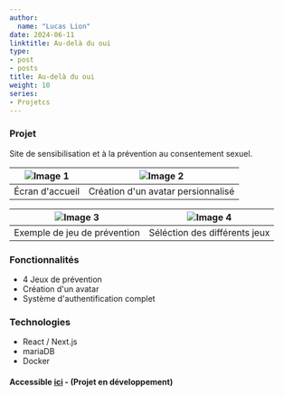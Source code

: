```yaml
---
author:
  name: "Lucas Lion"
date: 2024-06-11
linktitle: Au-delà du oui
type:
- post
- posts
title: Au-delà du oui
weight: 10
series:
- Projetcs
---
```

### Projet

Site de sensibilisation et à la prévention au consentement sexuel.


| ![Image 1](/oui1.png)          | ![Image 2](/oui2.png)               |
|:------------------------------:|:-----------------------------------:|
| Écran d'accueil                | Création d'un avatar persionnalisé  |

| ![Image 3](/oui3.png)                | ![Image 4](/oui4.png)                |
|:------------------------------------:|:------------------------------------:|
| Exemple de jeu de prévention         | Séléction des différents jeux        |

### Fonctionnalités

- 4 Jeux de prévention
- Création d'un avatar
- Système d'authentification complet

### Technologies

- React / Next.js
- mariaDB
- Docker

#### Accessible&nbsp;[ici](http://82.29.169.227:3000/)&nbsp;-&nbsp;(Projet en développement)


